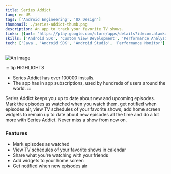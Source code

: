 ```yaml
---
title: Series Addict
lang: en-US
tags: ['Android Engineering', 'UX Design']
thumbnail: ./series-addict-thumb.png
description: An app to track your favorite TV shows.
links: [{url: 'https://play.google.com/store/apps/details?id=com.alamkanak.seriesaddict', text: 'Get it from Google Play', icon: ['fab', 'google-play']}, {url: 'https://alamkanak.github.io/Series-Addict-App-Page/', text: 'View Homepage', icon: ['fas', 'home']}]
skills: ['Android SDK', 'Custom View Development', 'Performance Analysis', 'UX Design', 'Deployment Management']
tech: ['Java', 'Android SDK', 'Android Studio', 'Performance Monitor']
---
```

![An image](/series-addict.png)

::: tip HIGHLIGHTS
- Series Addict has over 100000 installs.
- The app has in app subscriptions, used by hundreds of users around the world.
:::

Series Addict keeps you up to date about new and upcoming episodes. Mark the episodes as watched when you watch them, get notified when episodes air, view TV schedules of your favorite shows, add home screen widgets to remain up to date about new episodes all the time and do a lot more with Series Addict. Never miss a show from now on.

### Features
- Mark episodes as watched
- View TV schedules of your favorite shows in calendar
- Share what you're watching with your friends
- Add widgets to your home screen
- Get notified when new episodes air